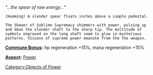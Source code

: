 *"...the spear of raw energy..."*

`(Humming) A slender spear floats inches above a simple pedestal.`

`The Skewer of Sublime Supremacy shimmers with power, pulsing up`  
`and down the slender shaft to the sharp tip. The multitude of`  
`symbols engraved on the long shaft seem to glow in mysterious`  
`patterns. Visions of supreme power emanate from the the weapon.`

**[Commune Bonus](Commune "wikilink"):** hp regeneration +15%, mana
regeneration +15%

**[Aspect](:Category:Aspects "wikilink"):** [
Power](Aspect_-_Power "wikilink")

[Category:Objects of Power](Category:Objects_of_Power "wikilink")

